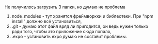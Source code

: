 Не получилось загрузить 3 папки, но думаю не проблема
   1) node_modules - тут хранятся фреймворкки и библеотеки. При "npm install" должно всё установиться,
   2) .git - думаю этот файл вряд ли пригодится, он ведь нужен только ради того, чтобы это приложение сюда попало,
   3) .expo - установить expo думаю не составит проблемы.
